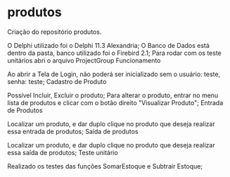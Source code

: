 # produtos

Criação do repositório produtos.

O Delphi utilizado foi o Delphi 11.3 Alexandria;
O Banco de Dados está dentro da pasta, banco utilizado foi o Firebird 2.1;
Para rodar com os teste unitários abri o arquivo ProjectGroup
Funcionamento

Ao abrir a Tela de Login, não poderá ser inicializado sem o usuário: teste, senha: teste;
Cadastro de Produto

Possível Incluir, Excluir o produto;
Para alterar o produto, entrar no menu lista de produtos e clicar com o botão direito "Visualizar Produto";
Entrada de Produtos

Localizar um produto, e dar duplo clique no produto que deseja realizar essa entrada de produtos;
Saída de produtos

Localizar um produto, e dar duplo clique no produto que deseja realizar essa saída de produtos;
Teste unitário

Realizado os testes das funções SomarEstoque e Subtrair Estoque;
